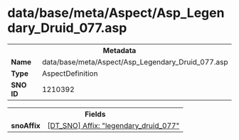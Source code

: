 <h1>data/base/meta/Aspect/Asp_Legendary_Druid_077.asp</h1><table><tr><th colspan="100%">Metadata</th></tr><tr><td><b>Name</b></td><td>data/base/meta/Aspect/Asp_Legendary_Druid_077.asp</td></tr><tr><td><b>Type</b></td><td>AspectDefinition</td></tr><tr><td><b>SNO ID</b></td><td>1210392</td></tr></table>

<table><tr><th colspan="100%">Fields</th></tr><tr><td><b>snoAffix</b></td><td><a href="..\Affix\legendary_druid_077.aff.md">[DT_SNO] Affix: "legendary_druid_077"</a></td></tr></table>

